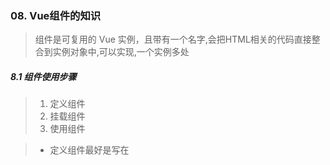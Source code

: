 ### 08. Vue组件的知识

> 组件是可复用的 Vue 实例，且带有一个名字,会把HTML相关的代码直接整合到实例对象中,可以实现,一个实例多处

##### 8.1 组件使用步骤

> 1. 定义组件
> 2. 挂载组件
> 3. 使用组件

> - 定义组件最好是写在<script>之外，而且要加上独一无二的ID
> - 组件里面只能有一个根标签

```html
    <template id="test">
    <div>
        <ul>
            <li>1</li>
            <li>2</li>
            <li>3</li>
        </ul>
    </div>
</template>
```

> 组件要挂载在Vue实例上，最好还要提前定义一个对象存储起来

```js
 <script>
        let son = {
            template: '#test'
        }
        let vm = new Vue({
            el: "#app",
            components: {
                son,//这里是es6的写法，son:son可以简写为son
            }
        })
    </script>
```

> 使用对象

```html
<div id="app">
        <son></son>
        <son></son>
    </div>
```

> 最终的结果

![image-20200117160122166](F:\learn Vue\images\image-20200117160122166.png)

##### 8.2 子组件中的data

> 子组件中的data必须是一个函数，且必须要return一个对象
>
> 标准写法：

```js
let son = {
            template: '#test',
            data() {
                return {
                    arr: [1, 2, 3, 4, 5]
                }
            }
        }
```

> 在Vue开发工具中查看子组件data的返回值

<img src="F:\learn Vue\images\image-20200117161603702.png" alt="image-20200117161603702" style="zoom:67%;" />

> 复用同一子组件时，某一个子组件中data数据的修改不会改变其他子组件

> 修改第一个子组件的name

<img src="F:\learn Vue\images\image-20200117163210925.png" alt="image-20200117163210925" style="zoom: 67%;" />

> 第二个子组件的name没有改变

<img src="F:\learn Vue\images\image-20200117163143185.png" alt="image-20200117163143185" style="zoom:67%;" />

##### 8.3 父子组件传值--父传子

> - 属性传值法
> - props是子组件用来接收父组件传值的接口
> - props 是你可以在组件上注册的一些自定义特性。当一个值传递给一个 prop 特性的时候，它就变成了那个组件实例的一个属性。一个组件默认可以拥有任意数量的 prop，任何值都可以传递给任何 prop。

> 这是父组件中要传给子组件的信息

```js
  msg: "我是父组件中携带的数据",
```

> 子组件中动态绑定

```html
<son :message="msg"></son>
```

> 子组件接收绑定的变量

```js
 let son = {
            template: '#test',
            props: ['message']
        }
```

> 查看结果

<img src="F:\learn Vue\images\image-20200117164630141.png" alt="image-20200117164630141" style="zoom: 67%;" />

> - 用数组接收表示对接收的数据不做任何修改
> - 如果要对传入的数据进行筛选,就需要用到对象格式

> 现在父组件中的数据

```js
 data: {
                msg1: "我是第一条数据",
                msg2: 2,
            },
```

> 子组件动态绑定两条数据

```HTML
<son :message1="msg1" :message2="msg2"></son>
```

> 子组件对每条数据的限制

```js
 props: {
                message1: {
                    type: Number,
                },
                message2: {
                    type: Number,
                }
            }
```

<img src="F:\learn Vue\images\image-20200117170326495.png" alt="image-20200117170326495" style="zoom:67%;" />

![image-20200117170336183](F:\learn Vue\images\image-20200117170336183.png)

> 数据虽然还有, 但是报错了, 第一条数据不符合格式

> 子组件中能做出的验证 : 
>
> - default>>>当没有传递数据时生效, 可以当成默认传递的数据
>
> ![image-20200117170905481](F:\learn Vue\images\image-20200117170905481.png)
>
> -  required: true>>>表示必须要传, 不传报错
>
> ![image-20200117171901148](F:\learn Vue\images\image-20200117171901148.png)
>
> `type>>>type可以规定传入的值是哪一种类型或者是那些类型, 两种及其以上就要用数组规定: type:[String,Number]`
>
> - `validator(value){return}`>>>验证条件
>
> ```js
>  message2: {
>                     validator(value) {
>                         return value > 10
>                     }
> ```
>
> ![image-20200117174122698](F:\learn Vue\images\image-20200117174122698.png)
>
> 程序报错,但是数据仍然传过来了
>
> ![image-20200117174205600](F:\learn Vue\images\image-20200117174205600.png)
>
> emmm......只能解释为父爱真伟大了,就算是错的也要给

##### 8.4 父子组件传值--子传父

> 方法:`this.$emit`

> 步骤:定义子组件中要发送的内容>>>给子组件绑定点击发送的事件并且在子组件的方法中写上事件处理函数>>>在父组件中绑定子组件要发射过来事件,等待子组件的发射>>>在父组件的方法中写上子组件发射的事件的处理函数

```html
 <div id="app">
     <!--第三步:父组件中绑定子组件发射的事件 -->
        <son @xxx="handleClick"></son>    
</div>
    <template id="test">
    <div>
      我是子组件
         <!--第二步:子组件中定义发射事件  -->
      <button @click="handleClick">点击传值</button>
    </div>
</template>
```

```js
 <script src="https://cdn.bootcss.com/vue/2.6.10/vue.js"></script>
    <script>
        let son = {
            template: '#test',
            data() {
                return {
                    name: '我是子组件中的数据'//第一步:定义要传递的数据
                }
            },
            methods: {//这里也算第二步:发射事件的处理函数
                handleClick() { //点击按钮把子组件data选项中的数据传递给父组件
                    this.$emit('xxx', this.name) //向父组件发射xxx(表示自定义)事件
                }
            }
        }
        let vm = new Vue({
            el: "#app",
            data: {

            },
            components: {
                son,
            },
            methods: {//第四步:写上父组件绑定的子组件发射事件的处理函数
                handleClick(value) {//该事件第一个值就是发射的数据,用value接收
                    console.log('事件触发了', value);

                }
            }
        })
    </script>

```

> 点击一次按钮

![image-20200117194530659](F:\learn Vue\images\image-20200117194530659.png)

##### 8.5 全局组件和局部组件

> - 局部组件就是必须挂载到父组件中才可以使用的组件, 上面所有的例子中用的都是局部组件
> - 全局组件是不用挂载到父组件中就可以使用的组件

> 下面是全局组件的写法: 

```js
 Vue.component('son', {
            template: '#test',
        })
```

>  一定要注意临时死区的问题:

```html
<div id="app">
        <son></son>
    </div>
    <script crossorigin="anonymous" integrity="sha384-9u9lzb/hr8e14GLHe5TEOrTiH3Qtw5DX2Zw9X/g7cqj81W2McEMx5CKOszxdb8jg" src="https://lib.baomitu.com/vue/2.6.10/vue.js"></script>
    <script>
        let vm = new Vue({
            el: "#app",
        })
        Vue.component("son", {})
    </script>
```

![image-20200203163937072](F:\learn Vue\images\image-20200203163937072.png)

> 把全局组件放在`new Vue()`的后面就会出现这个报错

> 第一个参数是存放子组件的变量名, 第二个参数是一个对象, 里面放子组件需要的属性和方法

```js
 let vm = new Vue({
            el: "#app",
            data: {},
        })
```

> 父组件没有挂载子组件, 子组件也可以使用

![image-20200117200031813](F:\learn Vue\images\image-20200117200031813.png)

##### 8.6  组件注册之组件名称要求

> - 在注册组件的时候,我们始终需要给他一个名字
> - 应用特定样式和约定的基础组件(也就是展示类的 无逻辑的或无状态的组件)应该全部以一个特定的前缀开头,比如Base, App, 或v
>
> 他们的名字通常包含包裹元素的名字(比如BaseButton, BaseTable), 除非没有现成的对应功能的元素, 好处就是: 
>
> 1. 当不在编辑器中以字母顺序排序时,你的应用的基础组件会全部排列在一起, 这样更容易识别
> 2. 因为组件名应该始终是多个单词, 所以这样做可以避免你在包裹简单组件时随意选择前缀

> 大小写方法 : 
>
> 1. 使用`kebab-case`(烤肉串式)
> 2. 使用`PascalCase`(首字母大写)
>
> 当使用`PascalCase`定义一个组件时,你在引用这个自定义元素时两种命名法都可以使用 , 也就是说<my-component-name>和<MyCompentonName>都是可以接受的.
>
> 注意:尽管如此, 直接在DOM(即非字符串模板)中使用时只有`kabab-case`是有效的

##### 8.7 动态组件

> 有的时候，在不同组件之间进行动态切换是非常有用的，比如在一个新闻网站实现多新闻内容选项卡,可以通过 Vue 的 <component> 元素加一个特殊的 is 特性来实现：

> 动态选项卡示例:

> 定义三个组件模板

<img src="F:\前端开发\learn canvas\images\image-20200121221154519.png" alt="image-20200121221154519" style="zoom:80%;" />

> 实例化并且挂载组件模板

<img src="F:\前端开发\learn canvas\images\image-20200121221253317.png" alt="image-20200121221253317" style="zoom:80%;" />

> 设置数据, 完成切换的事件处理函数, 之所以写在computed属性里面是因为每个组件名前要加 `tab-` 前缀

<img src="F:\前端开发\learn canvas\images\image-20200121221517960.png" alt="image-20200121221517960" style="zoom:80%;" />

> 完成动态组件的绑定

![image-20200121221707362](F:\前端开发\learn canvas\images\image-20200121221707362.png)

> 效果: 

![](F:\learn Vue\images\选项卡.gif)

